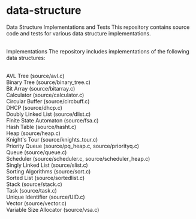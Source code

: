 # data-structure
Data Structure Implementations and Tests
This repository contains source code and tests for various data structure implementations.<br><br>

Implementations
The repository includes implementations of the following data structures:<br><br>

AVL Tree (source/avl.c)<br>
Binary Tree (source/binary_tree.c)<br>
Bit Array (source/bitarray.c)<br>
Calculator (source/calculator.c)<br>
Circular Buffer (source/circbuff.c)<br>
DHCP (source/dhcp.c)<br>
Doubly Linked List (source/dlist.c)<br>
Finite State Automaton (source/fsa.c)<br>
Hash Table (source/hasht.c)<br>
Heap (source/heap.c)<br>
Knight's Tour (source/knights_tour.c)<br>
Priority Queue (source/pq_heap.c, source/priorityq.c)<br>
Queue (source/queue.c)<br>
Scheduler (source/scheduler.c, source/scheduler_heap.c)<br>
Singly Linked List (source/slist.c)<br>
Sorting Algorithms (source/sort.c)<br>
Sorted List (source/sortedlist.c)<br>
Stack (source/stack.c)<br>
Task (source/task.c)<br>
Unique Identifier (source/UID.c)<br>
Vector (source/vector.c)<br>
Variable Size Allocator (source/vsa.c)<br><br>
